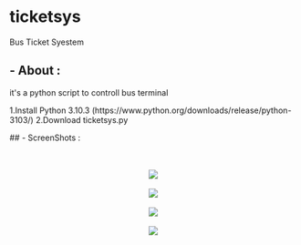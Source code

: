 # ticketsys
Bus Ticket Syestem
## - About :
<p>it's a python script to controll bus terminal </p
## - Install prerequisites :
  <p>1.Install Python 3.10.3 (https://www.python.org/downloads/release/python-3103/)
  2.Download ticketsys.py</p>
## - ScreenShots :  
<p></p><div class="separator" style="clear: both; text-align: center;"><br /></div><br /><div class="separator" style="clear: both; text-align: center;"><a href="https://blogger.googleusercontent.com/img/a/AVvXsEhrPc_RApLHtaLg1vNYSSysF9DMOHdeCbetK2L_SlmwZqKB4MO0O5K7IaE3n3Sb3J9RCqFT9lZdTzYBUcIZuJhGwHrWmTAEcw9jW1-6NEwhsiGUio0MSOBeYYnu9EVlvC2-amA7NJJh-UQqchDiYHhxoY8y2ZkxXvkNolB52wmZhkROI7yB6bqoydvX=s977" style="margin-left: 1em; margin-right: 1em;"><img border="0" data-original-height="511" data-original-width="977" src="https://blogger.googleusercontent.com/img/a/AVvXsEhrPc_RApLHtaLg1vNYSSysF9DMOHdeCbetK2L_SlmwZqKB4MO0O5K7IaE3n3Sb3J9RCqFT9lZdTzYBUcIZuJhGwHrWmTAEcw9jW1-6NEwhsiGUio0MSOBeYYnu9EVlvC2-amA7NJJh-UQqchDiYHhxoY8y2ZkxXvkNolB52wmZhkROI7yB6bqoydvX=s16000" /></a></div><br /><div class="separator" style="clear: both; text-align: center;"><a href="https://blogger.googleusercontent.com/img/a/AVvXsEiPsx977LbE3K1pndM_aRvYnc9IlWqWHzj_lvfP261baCLKb-vUOg3J-h6YkQUFAzrd2Z28lSZp6mVSRwOPJL_zra95dEf1XS8hu31B5651580PmC2FFQiUQKRuI7dy5aKn5-0pddZaHVHbSgljrcuoXI1BQ6xHdVmi1XkU01oBygPD_hIs3BBTgpjN=s977" style="margin-left: 1em; margin-right: 1em;"><img border="0" data-original-height="511" data-original-width="977" src="https://blogger.googleusercontent.com/img/a/AVvXsEiPsx977LbE3K1pndM_aRvYnc9IlWqWHzj_lvfP261baCLKb-vUOg3J-h6YkQUFAzrd2Z28lSZp6mVSRwOPJL_zra95dEf1XS8hu31B5651580PmC2FFQiUQKRuI7dy5aKn5-0pddZaHVHbSgljrcuoXI1BQ6xHdVmi1XkU01oBygPD_hIs3BBTgpjN=s16000" /></a></div><br /><div class="separator" style="clear: both; text-align: center;"><a href="https://blogger.googleusercontent.com/img/a/AVvXsEhtokEdIRjH5h5bgXCNqXmsr3h_tvWYgtl31w6phzmgPi2E0-vYK0bx-NGBkknR3jTlJ5L14lPLBB2vw_knygbHWzgoFmY4S1Q6OXoFcyxOSL2296j52qqXTkcJsf2kuhsGjXBpaTX-IeZKZVhy7fw7zW5ITM0tmx8U8hG3hVef17qQPhrVopMhwNuc=s977" style="margin-left: 1em; margin-right: 1em;"><img border="0" data-original-height="511" data-original-width="977" src="https://blogger.googleusercontent.com/img/a/AVvXsEhtokEdIRjH5h5bgXCNqXmsr3h_tvWYgtl31w6phzmgPi2E0-vYK0bx-NGBkknR3jTlJ5L14lPLBB2vw_knygbHWzgoFmY4S1Q6OXoFcyxOSL2296j52qqXTkcJsf2kuhsGjXBpaTX-IeZKZVhy7fw7zW5ITM0tmx8U8hG3hVef17qQPhrVopMhwNuc=s16000" /></a></div><br /><div class="separator" style="clear: both; text-align: center;"><a href="https://blogger.googleusercontent.com/img/a/AVvXsEhWKTerAbT63gQgSn846c8hnEAXJlIzyXwVFjL9o2krAZVTD6hNQRBL1EaYrfGpzHM6rg0HkXaXtJmCZmf4PJUIO30_sG4L3IVCOSYp-VKqy56elBOsUBC0ZuoncxLOAcPRNrpgjr_-owmvg7kTD8UCpuL8eT1B7-Ol2Qq_T7x8Ll-JxzJ8kGZTpSUc=s977" style="margin-left: 1em; margin-right: 1em;"><img border="0" data-original-height="511" data-original-width="977" src="https://blogger.googleusercontent.com/img/a/AVvXsEhWKTerAbT63gQgSn846c8hnEAXJlIzyXwVFjL9o2krAZVTD6hNQRBL1EaYrfGpzHM6rg0HkXaXtJmCZmf4PJUIO30_sG4L3IVCOSYp-VKqy56elBOsUBC0ZuoncxLOAcPRNrpgjr_-owmvg7kTD8UCpuL8eT1B7-Ol2Qq_T7x8Ll-JxzJ8kGZTpSUc=s16000" /></a></div><br />&nbsp;<p></p>
